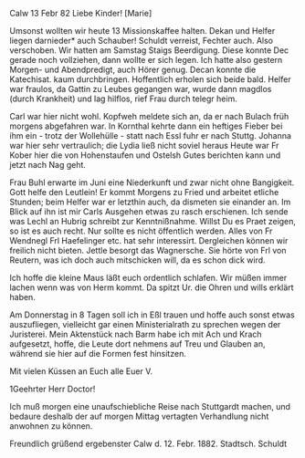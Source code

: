  Calw 13 Febr 82
Liebe Kinder! [Marie]

Umsonst wollten wir heute 13 Missionskaffee halten. Dekan und Helfer liegen darnieder* auch Schauber! Schuldt verreist, Fechter auch. Also verschoben. Wir hatten am Samstag Staigs Beerdigung. Diese konnte Dec gerade noch vollziehen, dann wollte er sich legen. Ich hatte also gestern Morgen- und Abendpredigt, auch Hörer genug. Decan konnte die Katechisat. kaum durchbringen. Hoffentlich erholen sich beide bald. Helfer war fraulos, da Gattin zu Leubes gegangen war, wurde dann magdlos (durch Krankheit) und lag hilflos, rief Frau durch telegr heim.

Carl war hier nicht wohl. Kopfweh meldete sich an, da er nach Bulach früh morgens abgefahren war. In Kornthal kehrte dann ein heftiges Fieber bei ihm ein - trotz der Wollehülle - statt nach Essl fuhr er nach Stuttg. Johanna war hier sehr vertraulich; die Lydia ließ nicht soviel heraus 
Heute war Fr Kober hier die von Hohenstaufen und Ostelsh Gutes berichten kann und jetzt nach Nag geht.

Frau Buhl erwarte im Juni eine Niederkunft und zwar nicht ohne Bangigkeit. Gott helfe den Leutlein! Er kommt Morgens zu Fried und arbeitet etliche Stunden; beim Helfer war er letzthin auch, da dismeten sie einander an. Im Blick auf ihn ist mir Carls Ausgehen etwas zu rasch erschienen. 
Ich sende was Lechl an Hubrig schreibt zur Kenntnißnahme. Willst Du es Praet zeigen, so ist es auch recht. Nur sollte es nicht öffentlich werden. 
Alles von Fr Wendnegl Frl Haefelinger etc. hat sehr interessirt. Dergleichen können wir freilich nicht bieten. Jettle besorgt das Wagnersche. Sie hörte von Frl von Reutern, was ich doch auch mitschicken will, da es schon dick wird.

Ich hoffe die kleine Maus läßt euch ordentlich schlafen. Wir müßen immer lachen wenn was von Herm kommt. Da spitzt Ur. die Ohren und wills erklärt haben.

Am Donnerstag in 8 Tagen soll ich in Eßl trauen und hoffe auch sonst etwas auszufliegen, vielleicht gar einen Ministerialrath zu sprechen wegen der Juristerei. Mein Aktenstück nach Barm habe ich mit Ach und Krach aufgesetzt, hoffe, die Leute dort nehmens auf Treu und Glauben an, während sie hier auf die Formen fest hinsitzen.

Mit vielen Küssen an Euch alle
 Euer V.



1Geehrter Herr Doctor!

Ich muß morgen eine unaufschiebliche Reise nach Stuttgardt machen, und bedaure deshalb der auf morgen Mittag vertagten Verhandlung nicht anwohnen zu können.

 Freundlich grüßend
 ergebenster
Calw d. 12. Febr. 1882. Stadtsch. Schuldt
